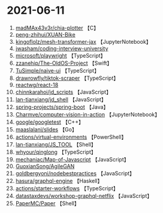 # 2021-06-11

1. [madMAx43v3r/chia-plotter](https://github.com/madMAx43v3r/chia-plotter) 【C】
2. [peng-zhihui/XUAN-Bike](https://github.com/peng-zhihui/XUAN-Bike) 
3. [kingoflolz/mesh-transformer-jax](https://github.com/kingoflolz/mesh-transformer-jax) 【JupyterNotebook】
4. [jwasham/coding-interview-university](https://github.com/jwasham/coding-interview-university) 
5. [microsoft/playwright](https://github.com/microsoft/playwright) 【TypeScript】
6. [zzanehip/The-OldOS-Project](https://github.com/zzanehip/The-OldOS-Project) 【Swift】
7. [TuSimple/naive-ui](https://github.com/TuSimple/naive-ui) 【TypeScript】
8. [drawrowfly/tiktok-scraper](https://github.com/drawrowfly/tiktok-scraper) 【TypeScript】
9. [reactwg/react-18](https://github.com/reactwg/react-18) 
10. [chinnkarahoi/jd_scripts](https://github.com/chinnkarahoi/jd_scripts) 【JavaScript】
11. [lan-tianxiang/jd_shell](https://github.com/lan-tianxiang/jd_shell) 【JavaScript】
12. [spring-projects/spring-boot](https://github.com/spring-projects/spring-boot) 【Java】
13. [Charmve/computer-vision-in-action](https://github.com/Charmve/computer-vision-in-action) 【JupyterNotebook】
14. [google/googletest](https://github.com/google/googletest) 【C++】
15. [maaslalani/slides](https://github.com/maaslalani/slides) 【Go】
16. [actions/virtual-environments](https://github.com/actions/virtual-environments) 【PowerShell】
17. [lan-tianxiang/JS_TOOL](https://github.com/lan-tianxiang/JS_TOOL) 【Shell】
18. [whyour/qinglong](https://github.com/whyour/qinglong) 【TypeScript】
19. [mechaniac/Map-of-Javascript](https://github.com/mechaniac/Map-of-Javascript) 【JavaScript】
20. [GuoxianSong/AgileGAN](https://github.com/GuoxianSong/AgileGAN) 
21. [goldbergyoni/nodebestpractices](https://github.com/goldbergyoni/nodebestpractices) 【JavaScript】
22. [hasura/graphql-engine](https://github.com/hasura/graphql-engine) 【Haskell】
23. [actions/starter-workflows](https://github.com/actions/starter-workflows) 【TypeScript】
24. [datastaxdevs/workshop-graphql-netflix](https://github.com/datastaxdevs/workshop-graphql-netflix) 【JavaScript】
25. [PaperMC/Paper](https://github.com/PaperMC/Paper) 【Shell】
